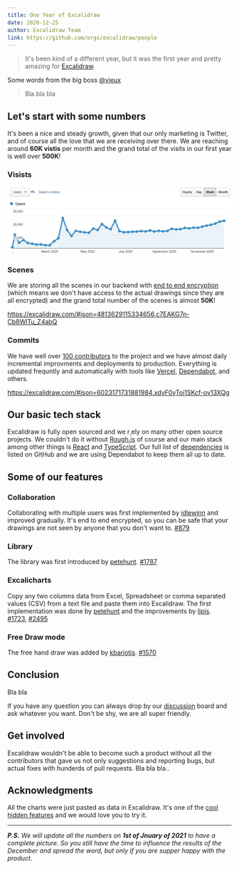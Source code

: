 ```yaml
---
title: One Year of Excalidraw
date: 2020-12-25
author: Excalidraw Team
link: https://github.com/orgs/excalidraw/people
---
```


> It's been kind of a different year, but it was the first year and pretty amazing for [Excalidraw](https://excalidraw.com).

<!-- end -->

Some words from the big boss [@vjeux](https://twitter.com/vjeux)

> Bla bla bla

## Let's start with some numbers

It's been a nice and steady growth, given that our only marketing is Twitter, and of course all the love that we are receiving over there. We are reaching around **60K vistis** per month and the grand total of the visits in our first year is well over **500K**!

### Visists

![Weekly visists](ga-users.png)

### Scenes

We are storing all the scenes in our backend with [end to end encryption](/end-to-end-encryption/) (which means we don't have access to the actual drawings since they are all encrypted) and the grand total number of the scenes is almost **50K**!

https://excalidraw.com/#json=4813629115334656,c7EAKG7n-Cb8WlTu_Z4abQ

### Commits

We have well over [100 contributors](https://github.com/excalidraw/excalidraw/graphs/contributors) to the project and we have almost daily incremental improvments and deployments to production. Everything is updated frequntly and automatically with tools like [Vercel](https://vercel.com/), [Dependabot](https://github.blog/2020-06-01-keep-all-your-packages-up-to-date-with-dependabot/), and others.

https://excalidraw.com/#json=6023171731881984,xdvF0yToj1SKcf-ov13XQg

## Our basic tech stack

Excalidraw is fully open sourced and we r¸ely on many other open source projects. We couldn't do it without [Rough.js](https://github.com/rough-stuff/rough) of course and our main stack among other things is [React](https://github.com/facebook/react) and [TypeScript](https://github.com/microsoft/TypeScript). Our full list of [dependencies](https://github.com/excalidraw/excalidraw/network/dependencies) is listed on GitHub and we are using Dependabot to keep them all up to date.

## Some of our features

### Collaboration

Collaborating with multiple users was first implemented by [idlewinn](https://github.com/idlewinn) and improved gradually. It's end to end encrypted, so you can be safe that your drawings are not seen by anyone that you don't want to.
[#879](https://github.com/excalidraw/excalidraw/pull/879)

### Library

The library was first introduced by [petehunt](https://github.com/petehunt). [#1787](https://github.com/excalidraw/excalidraw/pull/1787)

### Excalicharts

Copy any two columns data from Excel, Spreadsheet or comma separated values (CSV) from a text file and paste them into Excalidraw. The first implementation was done by [petehunt](https://github.com/petehunt) and the improvements by [lipis](https://github.com/lipis). [#1723](https://github.com/excalidraw/excalidraw/pull/1723), [#2495](https://github.com/excalidraw/excalidraw/pull/2495)

### Free Draw mode

The free hand draw was added by [kbariotis](https://github.com/kbariotis). [#1570](https://github.com/excalidraw/excalidraw/pull/1570)

## Conclusion

Bla bla

If you have any question you can always drop by our [discussion](https://github.com/excalidraw/excalidraw/discussions) board and ask whatever you want. Don't be shy, we are all super friendly.

## Get involved

Excalidraw wouldn't be able to become such a product without all the contributors that gave us not only suggestions and reporting bugs, but actual fixes with hunderds of pull requests. Bla bla bla..

## Acknowledgments

All the charts were just pasted as data in Excalidraw. It's one of the [cool hidden features](https://twitter.com/excalidraw/status/1337355475474669569) and we would love you to try it.

---

_**P.S.** We will update all the numbers on **1st of Jnuary of 2021** to have a complete picture. So you still have the time to influence the results of the December and spread the word, but only if you are supper happy with the product._
